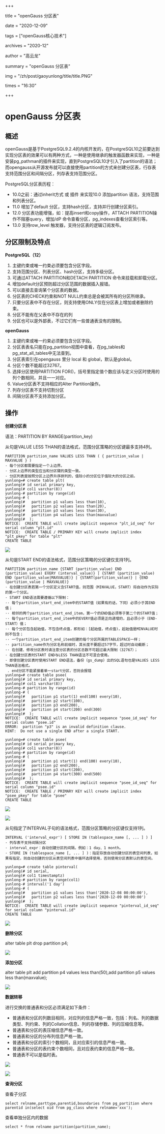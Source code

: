 +++

title = "openGauss 分区表" 

date = "2020-12-09" 

tags = ["openGauss核心技术"] 

archives = "2020-12" 

author = "高云龙" 

summary = "openGauss 分区表"

img = "/zh/post/gaoyunlong/title/title.PNG" 

times = "16:30"

+++

# openGauss 分区表<a name="ZH-CN_TOPIC_0000001071348602"></a>

## 概述<a name="section62442111132"></a>

openGauss是基于PostgreSQL9.2.4的内核开发的，在PostgreSQL10之前要达到实现分区表的效果可以有两种方式，一种是使用继承的触发器函数来实现，一种是安装pg\_pathman的插件来实现，直到PostgreSQL10才引入了partition的语法；而opengauss从开源发布就可以直接使用partition的方式来创建分区表，行存表支持范围分区和间隔分区，列存表支持范围分区。

PostgreSQL分区表历程：

-   10.0之前：通过inherit方式 或 插件 来实现10.0 添加partition 语法，支持范围和列表分区。
-   11.0 增加了default 分区，支持hash分区，支持并行创建分区索引。
-   12.0 分区表功能增强，如：提高insert和copy操作，ATTACH PARTITION操作不阻塞query，增加/dP 命令查看分区，pg\_indexes查看分区索引等。
-   13.0 支持row\_level 触发器，支持分区表的逻辑订阅发布。

## 分区限制及特点<a name="section1269814253153"></a>

**PostgreSQL（12）**

1.  主键约束或唯一约束必须要包含分区字段。
2.  支持范围分区、列表分区、hash分区，支持多级分区。
3.  可通过ATTACH PARTITION和DETACH PARTITION 命令来挂载和卸载分区。
4.  增加default分区预防超过分区范围的数据插入报错。
5.  可以直接去查询某个分区表的数据。
6.  分区表的CHECK约束和NOT NULL约束总是会被其所有的分区所继承。
7.  只要分区表中不存在分区，则支持使用ONLY仅在分区表上增加或者删除约束。
8.  分区不能有在父表中不存在的列
9.  分区也可以是外部表，不过它们有一些普通表没有的限制。

**openGauss**

1.  主键约束或唯一约束必须要包含分区字段。
2.  分区表表名只能在pg\_partition视图中查看，在pg\_tables和pg\_stat\_all\_tables中无法查到。
3.  分区表索引在opengauss 里分 local 和 global，默认是global。
4.  分区个数不能超过32767。
5.  选择分区使用PARTITION FOR\(\)，括号里指定值个数应该与定义分区时使用的列个数相同，并且一一对应。
6.  Value分区表不支持相应的Alter Partition操作。
7.  列存分区表不支持切割分区
8.  间隔分区表不支持添加分区。

## 操作<a name="section34912691911"></a>

**创建分区表**

语法：PARTITION BY RANGE\(partition\_key\)

从句是VALUE LESS THAN的语法格式，范围分区策略的分区键最多支持4列。

```
PARTITION partition_name VALUES LESS THAN ( { partition_value | MAXVALUE } )
· 每个分区都需要指定一个上边界。
· 分区上边界的类型应当和分区键的类型一致。
· 分区列表是按照分区上边界升序排列的，值较小的分区位于值较大的分区之前。
yunlong=# create table plt(
yunlong(# id serial primary key,
yunlong(# col1 varchar(8))
yunlong-# partition by range(id)
yunlong-# (
yunlong(#   partition p1 values less than(10),
yunlong(#   partition p2 values less than(20),
yunlong(#   partition p3 values less than(30),
yunlong(#   partition p4 values less than(maxvalue)
yunlong(#  );
NOTICE:  CREATE TABLE will create implicit sequence "plt_id_seq" for serial column "plt.id"
NOTICE:  CREATE TABLE / PRIMARY KEY will create implicit index "plt_pkey" for table "plt"
CREATE TABLE
```

![](../figures/image_editor_5a583e27-f051-4523-977d-e5d12bdb33c4.png)

从句是START END的语法格式，范围分区策略的分区键仅支持1列。

```
PARTITION partition_name {START (partition_value) END (partition_value) EVERY (interval_value)} | {START (partition_value) END (partition_value|MAXVALUE)} | {START(partition_value)} | {END (partition_value | MAXVALUE)}
· 在创建分区表若第一个分区定义含START值，则范围（MINVALUE，START）将自动作为实际的第一个分区。
· START END语法需要遵循以下限制：
·· 每个partition_start_end_item中的START值（如果有的话，下同）必须小于其END值；
·· 相邻的两个partition_start_end_item，第一个的END值必须等于第二个的START值；
·· 每个partition_start_end_item中的EVERY值必须是正向递增的，且必须小于（END-START）值；
·· 每个分区包含起始值，不包含终点值，即形如：[起始值，终点值)，起始值是MINVALUE时则不包含；
·· 一个partition_start_end_item创建的每个分区所属的TABLESPACE一样；
·· partition_name作为分区名称前缀时，其长度不要超过57字节，超过时自动截断；
·· 在创建、修改分区表时请注意分区表的分区总数不可超过最大限制（32767）；
· 在创建分区表时START END与LESS THAN语法不可混合使用。
· 即使创建分区表时使用START END语法，备份（gs_dump）出的SQL语句也是VALUES LESS THAN语法格式。
 . end分区不能紧接着单一start分区，否则会报错
yunlong=# create table psee(
yunlong(# id serial primary key,
yunlong(# col1 varchar(8))
yunlong-# partition by range(id)
yunlong-# (
yunlong(#   partition p1 start(1) end(100) every(10),
yunlong(#   partition p2 start(100),
yunlong(#   partition p3 end(200),
yunlong(#   partition p4 start(200) end(300)
yunlong(#  );
NOTICE:  CREATE TABLE will create implicit sequence "psee_id_seq" for serial column "psee.id"
ERROR:  partition "p3" is an invalid definition clause.
HINT:  Do not use a single END after a single START.

yunlong=# create table psee(
yunlong(# id serial primary key,
yunlong(# col1 varchar(8))
yunlong-# partition by range(id)
yunlong-# (
yunlong(#   partition p1 start(1) end(100) every(10),
yunlong(#   partition p2 end(200),
yunlong(#   partition p3 start(200),
yunlong(#   partition p4 start(300) end(500)
yunlong(#  );
NOTICE:  CREATE TABLE will create implicit sequence "psee_id_seq" for serial column "psee.id"
NOTICE:  CREATE TABLE / PRIMARY KEY will create implicit index "psee_pkey" for table "psee"
CREATE TABLE
```

![](../figures/1-1.png)

![](../figures/2-2.png)

从句指定了INTERVAL子句的语法格式，范围分区策略的分区键仅支持1列。

```
INTERVAL ('interval_expr') [ STORE IN (tablespace_name [, ... ] ) ]
· 列存表不支持间隔分区
· interval_expr：自动创建分区的间隔，例如：1 day、1 month。
· STORE IN (tablespace_name [, ... ] )：指定存放自动创建分区的表空间列表，如果有指定，则自动创建的分区从表空间列表中循环选择使用，否则使用分区表默认的表空间。

yunlong=# create table pinterval(
yunlong(# id serial,
yunlong(# col1 timestamptz)
yunlong-# partition by range(col1)
yunlong-# interval('1 day')
yunlong-# (
yunlong(#   partition p1 values less than('2020-12-08 00:00:00'),
yunlong(#   partition p2 values less than('2020-12-09 00:00:00')
yunlong(#  );
NOTICE:  CREATE TABLE will create implicit sequence "pinterval_id_seq" for serial column "pinterval.id"
CREATE TABLE
```

![](../figures/3-3.png)

**删除分区**

alter table plt drop partition p4;

![](../figures/4-4.png)

**添加分区**

alter table plt add partition p4 values less than\(50\),add partition p5 values less than\(maxvalue\);

![](../figures/5-5.png)

**数据转移**

进行交换的普通表和分区必须满足如下条件：

-   普通表和分区的列数目相同，对应列的信息严格一致，包括：列名、列的数据类型、列约束、列的Collation信息、列的存储参数、列的压缩信息等。
-   普通表和分区的表压缩信息严格一致。
-   普通表和分区的分布列信息严格一致。
-   普通表和分区的索引个数相同，且对应索引的信息严格一致。
-   普通表和分区的表约束个数相同，且对应表约束的信息严格一致。
-   普通表不可以是临时表。

![](../figures/6.png)

![](../figures/7.png)

**查询分区**

查看子分区

```
select relname,parttype,parentid,boundaries from pg_partition where parentid in(select oid from pg_class where relname='xxx');
```

查看单独分区内的数据

```
select * from relname partition(partition_name);
```

